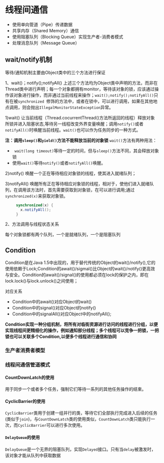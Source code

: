 # 线程间通信

* 使用单向管道（Pipe）传递数据
* 共享内存（Shared Memory）通信
* 使用阻塞队列（Blocking Queue）实现生产者-消费者模式
* 处理消息队列（Message Queue）


## wait/notify机制

等待/通知机制主要由Object类中的三个方法进行保证

1、wait()；notify();notifyAll()
上述三个方法均为Object类中声明的方法，而非在Thread类中进行声明；每一个对象都拥有monitor，等待该对象的锁，应该通过操作该对象进行操作，而非通过当前线程来操作；`wait();notify();notifyAll()`只有在被`synchronized `修饰的方法中，或者在锁中，可以进行调用，如果在其他地点调用，则会抛出`IllegalMonitorStateException`异常。

1)wait()
让当前线程（Thread.cocurrentThread()方法所返回的线程）释放对象所锁并进入阻塞状态,等待另一线程改变外界变量唤醒；调用`notify()`或者`notifyAll()`时唤醒当前线程。`wait()`也可以作为任务同步的一种方式。

**注：调用`sleep()`和`yield()`方法不能释放当前的对象锁**
`wait()`方法有两种用法：
* ` wait(long timeout)`等待一定的时间，但与`sleep()`方法不同，其会释放对象锁
* 使用`wait()`等待`notify()`或者`notifyAll()`唤醒。 


2)notify()
唤醒一个正在等待相应对象锁的线程，使其进入就绪队列；

3)notifyAll()
唤醒所有正在等待相应对象锁的线程，相对于，使他们进入就绪队列，在调用该方法时，首先需要获取到对象锁，在可以进行调用;通过`synchronized(x)`来获取对象锁。

```java
     synchronized(x) { 
       x.notifyAll();
     }

```


2、方法调用与线程状态关系

每个对象锁都有两个队列，一个是就绪队列，一个是阻塞队列

## Condition

Condition是在Java 1.5中出现的，用于替代传统的Object的wait()/notify(),它的使用依赖于Lock;Condition的await()/sigmal()比Object的wait()/notify()更高效与安全。Condition的await()/signal()的使用都必须在lock的保护之内，即在lock.lock()与lock.unlock()之间使用；

对应关系

* Condition中的await()对应Object的wait()
* Condition中的signal()对应Object的notify()
* Condition中的signalAll()对应Object中的notifyAll();

**Condition实现一种分组机制，将所有对临街资源进行访问的线程进行分组，以便实现线程间更精细化的操作，例如通知部分线程；多个线程可以竞争一把锁，一把锁也可以关联多个Condition,以便多个线程进行通信和协同**

### 生产者消费者模型

### 线程间通信管道模式

#### CountDownLatch的使用

用于同步一个或者多个任务，强制它们等待一系列的其他任务操作的结束。


#### CyclicBarrier的使用

`CyclicBarrier`类用于创建一组并行的类，等待它们全部执行完成进入后续的任务(类似于`join`)，与`CountDownLatch`类的使用类似，`CountDownLatch`类只能执行一次，而`CyclicBarrier`可以进行多次使用。


#### `DelayQueue`的使用

`DelayQueue`是一个无界的阻塞队列，实现`Delayed`接口。只有当`delay`被激发时，该对象才能从队列中获取数据















